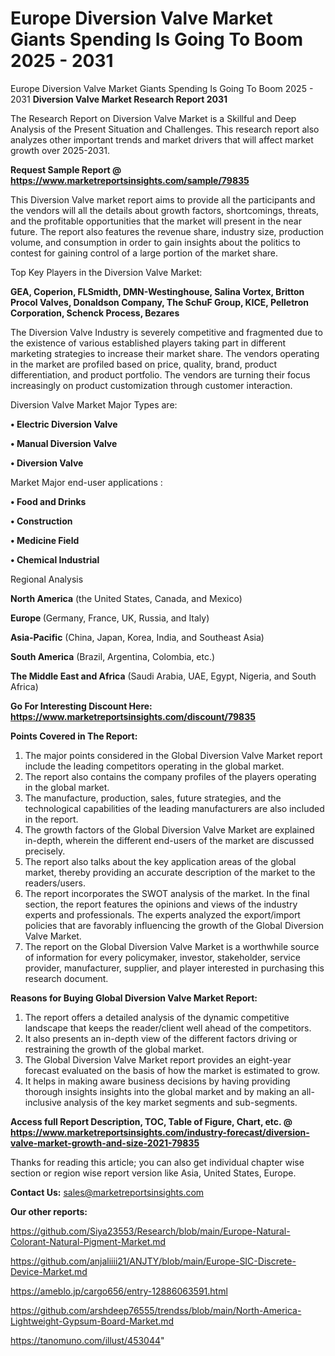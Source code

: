 # Europe Diversion Valve Market Giants Spending Is Going To Boom 2025 - 2031
 Europe Diversion Valve Market Giants Spending Is Going To Boom 2025 - 2031
<strong>Diversion Valve Market Research Report 2031</strong>

The Research Report on Diversion Valve Market is a Skillful and Deep Analysis of the Present Situation and Challenges. This research report also analyzes other important trends and market drivers that will affect market growth over 2025-2031.

<strong>Request Sample Report @ <a href=https://www.marketreportsinsights.com/sample/79835>https://www.marketreportsinsights.com/sample/79835</a></strong>

This Diversion Valve market report aims to provide all the participants and the vendors will all the details about growth factors, shortcomings, threats, and the profitable opportunities that the market will present in the near future. The report also features the revenue share, industry size, production volume, and consumption in order to gain insights about the politics to contest for gaining control of a large portion of the market share.

Top Key Players in the Diversion Valve Market:

<strong>GEA, Coperion, FLSmidth, DMN-Westinghouse, Salina Vortex, Britton Procol Valves, Donaldson Company, The SchuF Group, KICE, Pelletron Corporation, Schenck Process, Bezares</strong>

The Diversion Valve Industry is severely competitive and fragmented due to the existence of various established players taking part in different marketing strategies to increase their market share. The vendors operating in the market are profiled based on price, quality, brand, product differentiation, and product portfolio. The vendors are turning their focus increasingly on product customization through customer interaction.

Diversion Valve Market Major Types are:

<strong>• Electric Diversion Valve

• Manual Diversion Valve

• Diversion Valve</strong>

Market Major end-user applications :

<strong>• Food and Drinks

• Construction

• Medicine Field

• Chemical Industrial</strong>

Regional Analysis

</u><strong><b>North America</b></strong> (the United States, Canada, and Mexico)

<strong><b>Europe </b></strong>(Germany, France, UK, Russia, and Italy)

<strong><b>Asia-Pacific</b></strong> (China, Japan, Korea, India, and Southeast Asia)

<strong><b>South America</b></strong> (Brazil, Argentina, Colombia, etc.)

<strong><b>The Middle East and Africa</b></strong> (Saudi Arabia, UAE, Egypt, Nigeria, and South Africa)

<strong>Go For Interesting Discount Here: <a href=https://www.marketreportsinsights.com/discount/79835>https://www.marketreportsinsights.com/discount/79835</a></strong>

<strong>Points Covered in The Report:</strong>
<ol>
  <li>The major points considered in the Global Diversion Valve Market report include the leading competitors operating in the global market.</li>
  <li>The report also contains the company profiles of the players operating in the global market.</li>
  <li>The manufacture, production, sales, future strategies, and the technological capabilities of the leading manufacturers are also included in the report.</li>
  <li>The growth factors of the Global Diversion Valve Market are explained in-depth, wherein the different end-users of the market are discussed precisely.</li>
  <li>The report also talks about the key application areas of the global market, thereby providing an accurate description of the market to the readers/users.</li>
  <li>The report incorporates the SWOT analysis of the market. In the final section, the report features the opinions and views of the industry experts and professionals. The experts analyzed the export/import policies that are favorably influencing the growth of the Global Diversion Valve Market.</li>
  <li>The report on the Global Diversion Valve Market is a worthwhile source of information for every policymaker, investor, stakeholder, service provider, manufacturer, supplier, and player interested in purchasing this research document.</li>
</ol>
<strong>Reasons for Buying Global Diversion Valve Market Report:</strong>

<ol>
  <li>The report offers a detailed analysis of the dynamic competitive landscape that keeps the reader/client well ahead of the competitors.</li>
  <li>It also presents an in-depth view of the different factors driving or restraining the growth of the global market.</li>
  <li>The Global Diversion Valve Market report provides an eight-year forecast evaluated on the basis of how the market is estimated to grow.</li>
  <li>It helps in making aware business decisions by having providing thorough insights insights into the global market and by making an all-inclusive analysis of the key market segments and sub-segments.</li>
</ol>
<strong>Access full Report Description, TOC, Table of Figure, Chart, etc. @ <a href=https://www.marketreportsinsights.com/industry-forecast/diversion-valve-market-growth-and-size-2021-79835>https://www.marketreportsinsights.com/industry-forecast/diversion-valve-market-growth-and-size-2021-79835</a></strong>


Thanks for reading this article; you can also get individual chapter wise section or region wise report version like Asia, United States, Europe.

<strong>Contact Us:</strong>
sales@marketreportsinsights.com

<strong>Our other reports:</strong>

<a href=https://github.com/Siya23553/Research/blob/main/Europe-Natural-Colorant-Natural-Pigment-Market.md>https://github.com/Siya23553/Research/blob/main/Europe-Natural-Colorant-Natural-Pigment-Market.md</a>

<a href=https://github.com/anjaliiii21/ANJTY/blob/main/Europe-SIC-Discrete-Device-Market.md>https://github.com/anjaliiii21/ANJTY/blob/main/Europe-SIC-Discrete-Device-Market.md</a>

<a href=https://ameblo.jp/cargo656/entry-12886063591.html>https://ameblo.jp/cargo656/entry-12886063591.html</a>

<a href=https://github.com/arshdeep76555/trendss/blob/main/North-America-Lightweight-Gypsum-Board-Market.md>https://github.com/arshdeep76555/trendss/blob/main/North-America-Lightweight-Gypsum-Board-Market.md</a>

<a href=https://tanomuno.com/illust/453044>https://tanomuno.com/illust/453044</a>"
